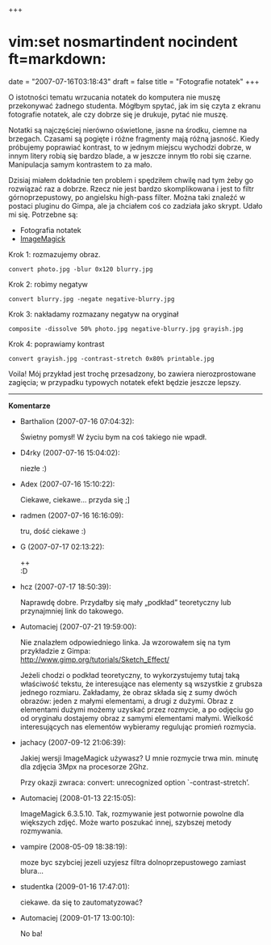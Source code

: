 +++
# vim:set nosmartindent nocindent ft=markdown:
date = "2007-07-16T03:18:43"
draft = false
title = "Fotografie notatek"
+++

O istotności tematu wrzucania notatek do komputera nie muszę przekonywać
żadnego studenta. Mógłbym spytać, jak im się czyta z ekranu fotografie
notatek, ale czy dobrze się je drukuje, pytać nie muszę.

Notatki są najczęściej nierówno oświetlone, jasne na środku, ciemne na
brzegach. Czasami są pogięte i różne fragmenty mają różną jasność. Kiedy
próbujemy poprawiać kontrast, to w jednym miejscu wychodzi dobrze, w innym
litery robią się bardzo blade, a w jeszcze innym tło robi się czarne.
Manipulacja samym kontrastem to za mało.

Dzisiaj miałem dokładnie ten problem i spędziłem chwilę nad tym żeby go
rozwiązać raz a dobrze. Rzecz nie jest bardzo skomplikowana i jest to filtr
górnoprzepustowy, po angielsku high-pass filter. Można taki znaleźć w postaci
pluginu do Gimpa, ale ja chciałem coś co zadziała jako skrypt. Udało mi się.
Potrzebne są:

  * Fotografia notatek
  * [ImageMagick](http://www.imagemagick.org/)

Krok 1: rozmazujemy obraz.

    convert photo.jpg -blur 0x120 blurry.jpg
    
Krok 2: robimy negatyw

    convert blurry.jpg -negate negative-blurry.jpg
    
Krok 3: nakładamy rozmazany negatyw na oryginał

    composite -dissolve 50% photo.jpg negative-blurry.jpg grayish.jpg
    
Krok 4: poprawiamy kontrast

    convert grayish.jpg -contrast-stretch 0x80% printable.jpg
    
Voila! Mój przykład jest trochę przesadzony, bo zawiera nierozprostowane
zagięcia; w przypadku typowych notatek efekt będzie jeszcze lepszy.

----
**Komentarze**

* Barthalion (2007-07-16 07:04:32): <p>Świetny pomysł! W życiu bym na coś
  takiego nie wpadł.</p>
* D4rky (2007-07-16 15:04:02): <p>niezłe :)</p>
* Adex (2007-07-16 15:10:22): <p>Ciekawe, ciekawe&#8230; przyda się ;]</p>
* radmen (2007-07-16 16:16:09): <p>tru, dość ciekawe :)</p>
* G (2007-07-17 02:13:22): <p>++ <br /> :D</p>
* hcz (2007-07-17 18:50:39): <p>Naprawdę dobre. Przydałby się mały
  &#8222;podkład&#8221; teoretyczny lub przynajmniej link do takowego.</p>
* Automaciej (2007-07-21 19:59:00): <p>Nie znalazłem odpowiedniego linka. Ja
  wzorowałem się na tym przykładzie z Gimpa:<br />
  http://www.gimp.org/tutorials/Sketch_Effect/</p>    <p>Jeżeli chodzi o podkład
  teoretyczny, to wykorzystujemy tutaj taką właściwość tekstu, że interesujące
  nas elementy są wszystkie z grubsza jednego rozmiaru. Zakładamy, że obraz
  składa się z sumy dwóch obrazów: jeden z małymi elementami, a drugi z dużymi.
  Obraz z elementami dużymi możemy uzyskać przez rozmycie, a po odjęciu go od
  oryginału dostajemy obraz z samymi elementami małymi. Wielkość interesujących
  nas elementów wybieramy regulując promień rozmycia.</p>
* jachacy (2007-09-12 21:06:39): <p>Jakiej wersji ImageMagick używasz? U mnie
  rozmycie trwa min. minutę dla zdjęcia 3Mpx na procesorze 2Ghz. </p>  <p>Przy
  okazji zwraca: convert: unrecognized option `-contrast-stretch&#8217;.</p>
* Automaciej (2008-01-13 22:15:05): <p>ImageMagick 6.3.5.10.  Tak, rozmywanie
  jest potwornie powolne dla większych zdjęć.  Może warto poszukać innej,
  szybszej metody rozmywania.</p>
* vampire (2008-05-09 18:38:19): <p>moze byc szybciej jezeli uzyjesz filtra
  dolnoprzepustowego zamiast blura&#8230;</p>
* studentka (2009-01-16 17:47:01): <p>ciekawe. da się to zautomatyzować?</p>
* Automaciej (2009-01-17 13:00:10): <p>No ba!</p>
